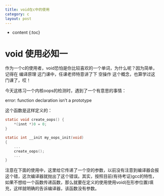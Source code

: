 ```yaml
---
title: void在c中的使用
category: c
layout: post
---
```

* content
{:toc}

# void 使用必知一
作为一个c的使用者，void恐怕是你比较喜欢的一个单词，为什么呢？因为简单，记得在 编译原理 这门课中，任课老师特意讲了下 空操作 这个概念，也算学过这门课了，哎！

今天这练习一个内核oops的检测时，遇到了一个有意思的事情：

error: function declaration isn’t a prototype

这个函数是这样定义的：

```c
static void create_oops() {
	*(innt *)0 = 0;
}

static int __init my_oops_init(void)
{
	...
	create_oops();
	...
}

```
注意在下面的使用中，这里给它传递了一个空的参数，以前没有注意到编译器会报这个错，这次编译器就抛出了这个错误。其实，按照目前(有待考证)gcc的特性，如果不想给一个函数传递函数，那么就要在定义的使用使用void(在形参位置)填充，这样就明确的告诉编译器，该函数没有参数。


